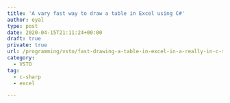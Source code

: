 ```yaml
---
title: 'A vary fast way to draw a table in Excel using C#'
author: eyal
type: post
date: 2020-04-15T21:11:24+00:00
draft: true
private: true
url: /programming/vsto/fast-drawing-a-table-in-excel-in-a-really-in-c-sharp/
category:
  - VSTO
tag:
  - c-sharp
  - excel

---
```

